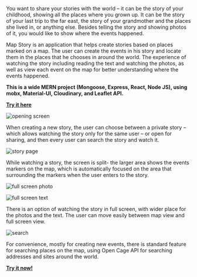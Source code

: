 You want to share your stories with the world – it can be the story of your childhood, showing all the places where you grown up. It can be the story of your last trip to the far east, the story of your grandmother and the places she lived in, or anything else. Besides telling the story and showing photos of it, you would like to show where the events happened.

Map Story is an application that helps create stories based on places marked on a map. The user can create the events in his story and locate them in the places that he chooses in around the world. The experience of watching the story including reading the text and watching the photos, as well as view each event on the map for better understanding where the events happened. 

**This is a wide MERN project (Mongoose, Express, React, Node JS), using mobx, Material-UI, Cloudinary, and Leaflet API.**

[**Try it here**]( https://map-your-story.herokuapp.com/)

![opening screen](https://user-images.githubusercontent.com/73039912/115410960-bfb36380-a1fb-11eb-9868-6fa3e11f3a25.png)

When creating a new story, the user can choose between a private story – which allows watching the story only for the same user – or open for sharing, and then every user can search the story and watch it. 

![story page](https://user-images.githubusercontent.com/73039912/115409972-e9b85600-a1fa-11eb-8f62-1a04baf5890f.png)

While watching a story, the screen is split- the larger area shows the events markers on the map, which is automatically focused on the area that surrounding the markers when the user enters to the story.

![full screen photo](https://user-images.githubusercontent.com/73039912/115411112-dfe32280-a1fb-11eb-9c02-cb2504eb3aaa.png)

![full screen text](https://user-images.githubusercontent.com/73039912/115411194-f0939880-a1fb-11eb-8ec2-450511bd6f82.png)

There is an option of watching the story in full screen, with wider place for the photos and the text. The user can move easily between map view and full screen view.

![search](https://user-images.githubusercontent.com/73039912/115411321-0bfea380-a1fc-11eb-9c3c-e54333dc2d0f.png)

For convenience, mostly for creating new events, there is standard feature for searching places on the map, using Open Cage API for searching addresses and sites around the world.

[**Try it now!**]( https://map-your-story.herokuapp.com/)

